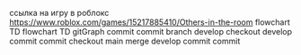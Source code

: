 ссылка на игру в роблокс  https://www.roblox.com/games/15217885410/Others-in-the-room
flowchart TD
flowchart TD
    gitGraph
    commit
    commit
    branch develop
    checkout develop
    commit
    commit
    checkout main
    merge develop
    commit
    commit

